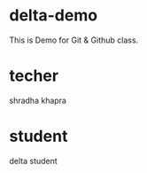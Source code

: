 # delta-demo
This is Demo for Git &amp; Github class.

# techer
shradha khapra
 

# student
delta student
